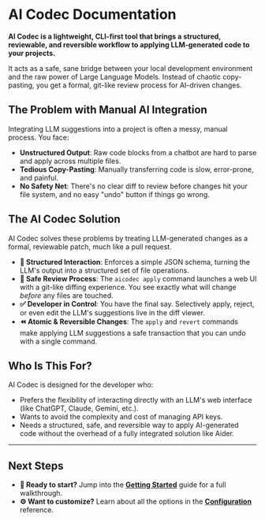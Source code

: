 # AI Codec Documentation

**AI Codec is a lightweight, CLI-first tool that brings a structured, reviewable, and reversible workflow to applying LLM-generated code to your projects.**

It acts as a safe, sane bridge between your local development environment and the raw power of Large Language Models. Instead of chaotic copy-pasting, you get a formal, git-like review process for AI-driven changes.

## The Problem with Manual AI Integration

Integrating LLM suggestions into a project is often a messy, manual process. You face:

-   **Unstructured Output**: Raw code blocks from a chatbot are hard to parse and apply across multiple files.
-   **Tedious Copy-Pasting**: Manually transferring code is slow, error-prone, and painful.
-   **No Safety Net**: There's no clear diff to review before changes hit your file system, and no easy "undo" button if things go wrong.

## The AI Codec Solution

AI Codec solves these problems by treating LLM-generated changes as a formal, reviewable patch, much like a pull request.

-   **🤖 Structured Interaction**: Enforces a simple JSON schema, turning the LLM's output into a structured set of file operations.
-   **🧐 Safe Review Process**: The `aicodec apply` command launches a web UI with a git-like diffing experience. You see exactly what will change *before* any files are touched.
-   **✅ Developer in Control**: You have the final say. Selectively apply, reject, or even edit the LLM's suggestions live in the diff viewer.
-   **⏪ Atomic & Reversible Changes**: The `apply` and `revert` commands make applying LLM suggestions a safe transaction that you can undo with a single command.

## Who Is This For?

AI Codec is designed for the developer who:

-   Prefers the flexibility of interacting directly with an LLM's web interface (like ChatGPT, Claude, Gemini, etc.).
-   Wants to avoid the complexity and cost of managing API keys.
-   Needs a structured, safe, and reversible way to apply AI-generated code without the overhead of a fully integrated solution like Aider.

---

## Next Steps

-   **🚀 Ready to start?** Jump into the **[Getting Started](./getting-started/installation.md)** guide for a full walkthrough.
-   **⚙️ Want to customize?** Learn about all the options in the **[Configuration](./configuration.md)** reference.
